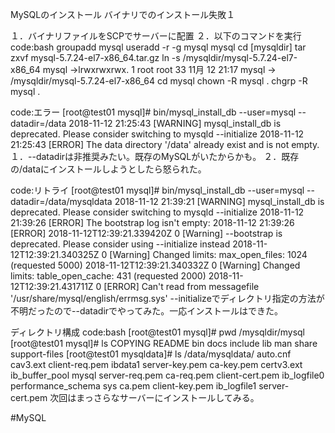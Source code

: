 MySQLのインストール
バイナリでのインストール失敗１

１．バイナリファイルをSCPでサーバーに配置
２．以下のコマンドを実行
code:bash
 groupadd mysql
 useradd -r -g mysql mysql
 cd [mysqldir]
 tar zxvf mysql-5.7.24-el7-x86_64.tar.gz
 ln -s /mysqldir/mysql-5.7.24-el7-x86_64 mysql
 →lrwxrwxrwx. 1 root root        33 11月 12 21:17 mysql -> /mysqldir/mysql-5.7.24-el7-x86_64
 cd mysql
 chown -R mysql .
 chgrp -R mysql .

code:エラー
 [root@test01 mysql]# bin/mysql_install_db --user=mysql --datadir=/data
 2018-11-12 21:25:43 [WARNING] mysql_install_db is deprecated. Please consider switching to mysqld --initialize
 2018-11-12 21:25:43 [ERROR]   The data directory '/data' already exist and is not empty.
１．--datadirは非推奨みたい。既存のMySQLがいたからかも。
２．既存の/dataにインストールしようとしたら怒られた。

code:リトライ
 [root@test01 mysql]# bin/mysql_install_db --user=mysql --datadir=/data/mysqldata
 2018-11-12 21:39:21 [WARNING] mysql_install_db is deprecated. Please consider switching to mysqld --initialize
 2018-11-12 21:39:26 [ERROR]   The bootstrap log isn't empty:
 2018-11-12 21:39:26 [ERROR]   2018-11-12T12:39:21.339420Z 0 [Warning] --bootstrap is deprecated. Please consider using --initialize instead
 2018-11-12T12:39:21.340325Z 0 [Warning] Changed limits: max_open_files: 1024 (requested 5000)
 2018-11-12T12:39:21.340332Z 0 [Warning] Changed limits: table_open_cache: 431 (requested 2000)
 2018-11-12T12:39:21.431711Z 0 [ERROR] Can't read from messagefile '/usr/share/mysql/english/errmsg.sys'
--initializeでディレクトリ指定の方法が不明だったので--datadirでやってみた。一応インストールはできた。

ディレクトリ構成
code:bash
 [root@test01 mysql]# pwd
 /mysqldir/mysql
 [root@test01 mysql]# ls
 COPYING  README  bin  docs  include  lib  man  share  support-files
 [root@test01 mysqldata]# ls /data/mysqldata/
 auto.cnf    cav3.ext         client-req.pem  ibdata1             server-key.pem
 ca-key.pem  certv3.ext       ib_buffer_pool  mysql               server-req.pem
 ca-req.pem  client-cert.pem  ib_logfile0     performance_schema  sys
 ca.pem      client-key.pem   ib_logfile1     server-cert.pem
次回はまっさらなサーバーにインストールしてみる。

#MySQL

